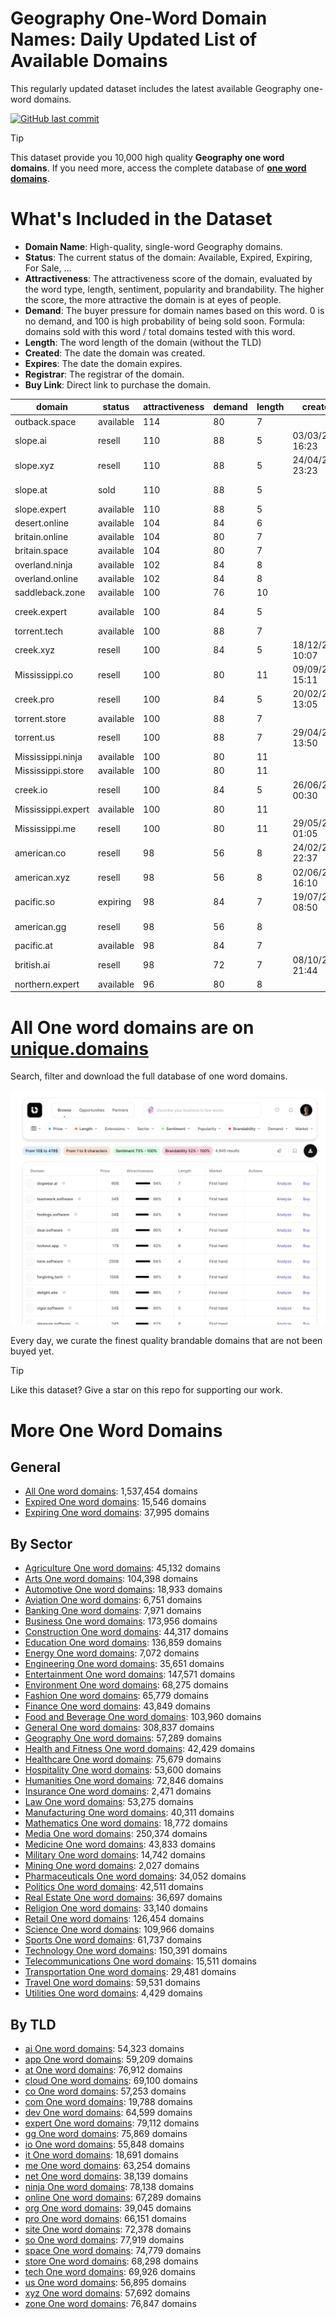 
# **Geography One-Word Domain Names**: Daily Updated List of Available Domains

This regularly updated dataset includes the latest available Geography one-word domains.

[![GitHub last commit](https://img.shields.io/github/last-commit/UniqueDomains/geography-oneword-domains.svg?style=flat)]() 

> [!TIP]
> This dataset provide you 10,000 high quality **Geography one word domains**.
> If you need more, access the complete database of **[one word domains](https://unique.domains?utm_source=github&utm_medium=dataset&utm_campaign=Geography&utm_content=description.top)**.

# What's Included in the Dataset

- **Domain Name**: High-quality, single-word Geography domains.
- **Status**: The current status of the domain: Available, Expired, Expiring, For Sale, ...
- **Attractiveness**: The attractiveness score of the domain, evaluated by the word type, length, sentiment, popularity and brandability. The higher the score, the more attractive the domain is at eyes of people.
- **Demand**: The buyer pressure for domain names based on this word. 0 is no demand, and 100 is high probability of being sold soon. Formula: domains sold with this word / total domains tested with this word.
- **Length**: The word length of the domain (without the TLD)
- **Created**: The date the domain was created.
- **Expires**: The date the domain expires.
- **Registrar**: The registrar of the domain.
- **Buy Link**: Direct link to purchase the domain.

| domain             | status    | attractiveness | demand | length | created          | expires          | registrar                                      | sectors                                          |
| ------------------ | --------- | -------------- | ------ | ------ | ---------------- | ---------------- | ---------------------------------------------- | ------------------------------------------------ |
| outback.space      | available | 114            | 80     | 7      |                  |                  |                                                | Geography,Media,Travel                           |
| slope.ai           | resell    | 110            | 88     | 5      | 03/03/2025 16:23 | 03/03/2027 16:23 | NameCheap, Inc.                                | Construction,Engineering,Geography               |
| slope.xyz          | resell    | 110            | 88     | 5      | 24/04/2019 23:23 | 24/04/2027 23:59 | Dynadot LLC                                    | Construction,Engineering,Geography               |
| slope.at           | sold      | 110            | 88     | 5      |                  |                  | InterNetX GmbH ( https://nic.at/registrar/80 ) | Construction,Engineering,Geography               |
| slope.expert       | available | 110            | 88     | 5      |                  |                  |                                                | Construction,Engineering,Geography               |
| desert.online      | available | 104            | 84     | 6      |                  |                  |                                                | Environment,Geography,Travel                     |
| britain.online     | available | 104            | 80     | 7      |                  |                  |                                                | Business,Geography,Politics                      |
| britain.space      | available | 104            | 80     | 7      |                  |                  |                                                | Business,Geography,Politics                      |
| overland.ninja     | available | 102            | 84     | 8      |                  |                  |                                                | Geography,Transportation,Travel                  |
| overland.online    | available | 102            | 84     | 8      |                  |                  |                                                | Geography,Transportation,Travel                  |
| saddleback.zone    | available | 100            | 76     | 10     |                  |                  |                                                | Agriculture,Environment,Geography                |
| creek.expert       | available | 100            | 84     | 5      |                  |                  |                                                | Environment,General,Geography,Real Estate,Travel |
| torrent.tech       | available | 100            | 88     | 7      |                  |                  |                                                | Environment,Geography,Travel                     |
| creek.xyz          | resell    | 100            | 84     | 5      | 18/12/2016 10:07 | 18/12/2029 23:59 | Dynadot LLC                                    | Environment,General,Geography,Real Estate,Travel |
| Mississippi.co     | resell    | 100            | 80     | 11     | 09/09/2010 15:11 | 08/09/2025 23:59 | GoDaddy.com, LLC                               | Geography                                        |
| creek.pro          | resell    | 100            | 84     | 5      | 20/02/2016 13:05 | 20/02/2026 13:05 | Dynadot Inc                                    | Environment,General,Geography,Real Estate,Travel |
| torrent.store      | available | 100            | 88     | 7      |                  |                  |                                                | Environment,Geography,Travel                     |
| torrent.us         | resell    | 100            | 88     | 7      | 29/04/2002 13:50 | 28/04/2027 23:59 | Sav.com LLC                                    | Environment,Geography,Travel                     |
| Mississippi.ninja  | available | 100            | 80     | 11     |                  |                  |                                                | Geography                                        |
| Mississippi.store  | available | 100            | 80     | 11     |                  |                  |                                                | Geography                                        |
| creek.io           | resell    | 100            | 84     | 5      | 26/06/2015 00:30 | 26/06/2026 00:30 | Dynadot Inc                                    | Environment,General,Geography,Real Estate,Travel |
| Mississippi.expert | available | 100            | 80     | 11     |                  |                  |                                                | Geography                                        |
| Mississippi.me     | resell    | 100            | 80     | 11     | 29/05/2017 01:05 | 29/05/2026 01:05 | Dynadot Inc                                    | Geography                                        |
| american.co        | resell    | 98             | 56     | 8      | 24/02/2010 22:37 | 23/02/2026 23:59 | InternetX GmbH                                 | Geography                                        |
| american.xyz       | resell    | 98             | 56     | 8      | 02/06/2014 16:10 | 02/06/2026 23:59 | 1API GmbH                                      | Geography                                        |
| pacific.so         | expiring  | 98             | 84     | 7      | 19/07/2021 08:50 | 19/07/2025 08:50 | SOMDIGIT_LR                                    | Environment,Geography,Travel                     |
| american.gg        | resell    | 98             | 56     | 8      |                  |                  | NameCheap, Inc (https://www.namecheap.com)     | Geography                                        |
| pacific.at         | available | 98             | 84     | 7      |                  |                  |                                                | Environment,Geography,Travel                     |
| british.ai         | resell    | 98             | 72     | 7      | 08/10/2018 21:44 | 08/10/2025 21:44 | Porkbun LLC                                    | Geography,Politics                               |
| northern.expert    | available | 96             | 80     | 8      |                  |                  |                                                | Environment,Geography,Travel                     |

# All One word domains are on [unique.domains](https://unique.domains?utm_source=github&utm_medium=dataset&utm_campaign=Geography&utm_content=description.bottom)

Search, filter and download the full database of one word domains.

[![Access the only remaining good domain names, before your competitors.](https://github.com/UniqueDomains/geography-oneword-domains/blob/main/unique.domains.jpg?raw=true)](https://unique.domains?utm_source=github&utm_medium=dataset&utm_campaign=Geography&utm_content=description.image)

Every day, we curate the finest quality brandable domains that are not been buyed yet.

> [!TIP]
> Like this dataset? Give a star on this repo for supporting our work.

# More One Word Domains

## General

- [All One word domains](https://github.com/UniqueDomains/oneword-domains): 1,537,454 domains
- [Expired One word domains](https://github.com/UniqueDomains/expired-oneword-domains): 15,546 domains
- [Expiring One word domains](https://github.com/UniqueDomains/expiring-oneword-domains): 37,995 domains
## By Sector

- [Agriculture One word domains](https://github.com/UniqueDomains/agriculture-oneword-domains): 45,132 domains
- [Arts One word domains](https://github.com/UniqueDomains/arts-oneword-domains): 104,398 domains
- [Automotive One word domains](https://github.com/UniqueDomains/automotive-oneword-domains): 18,933 domains
- [Aviation One word domains](https://github.com/UniqueDomains/aviation-oneword-domains): 6,751 domains
- [Banking One word domains](https://github.com/UniqueDomains/banking-oneword-domains): 7,971 domains
- [Business One word domains](https://github.com/UniqueDomains/business-oneword-domains): 173,956 domains
- [Construction One word domains](https://github.com/UniqueDomains/construction-oneword-domains): 44,317 domains
- [Education One word domains](https://github.com/UniqueDomains/education-oneword-domains): 136,859 domains
- [Energy One word domains](https://github.com/UniqueDomains/energy-oneword-domains): 7,072 domains
- [Engineering One word domains](https://github.com/UniqueDomains/engineering-oneword-domains): 35,651 domains
- [Entertainment One word domains](https://github.com/UniqueDomains/entertainment-oneword-domains): 147,571 domains
- [Environment One word domains](https://github.com/UniqueDomains/environment-oneword-domains): 68,275 domains
- [Fashion One word domains](https://github.com/UniqueDomains/fashion-oneword-domains): 65,779 domains
- [Finance One word domains](https://github.com/UniqueDomains/finance-oneword-domains): 43,849 domains
- [Food and Beverage One word domains](https://github.com/UniqueDomains/food-and-beverage-oneword-domains): 103,960 domains
- [General One word domains](https://github.com/UniqueDomains/general-oneword-domains): 308,837 domains
- [Geography One word domains](https://github.com/UniqueDomains/geography-oneword-domains): 57,289 domains
- [Health and Fitness One word domains](https://github.com/UniqueDomains/health-and-fitness-oneword-domains): 42,429 domains
- [Healthcare One word domains](https://github.com/UniqueDomains/healthcare-oneword-domains): 75,679 domains
- [Hospitality One word domains](https://github.com/UniqueDomains/hospitality-oneword-domains): 53,600 domains
- [Humanities One word domains](https://github.com/UniqueDomains/humanities-oneword-domains): 72,846 domains
- [Insurance One word domains](https://github.com/UniqueDomains/insurance-oneword-domains): 2,471 domains
- [Law One word domains](https://github.com/UniqueDomains/law-oneword-domains): 53,275 domains
- [Manufacturing One word domains](https://github.com/UniqueDomains/manufacturing-oneword-domains): 40,311 domains
- [Mathematics One word domains](https://github.com/UniqueDomains/mathematics-oneword-domains): 18,772 domains
- [Media One word domains](https://github.com/UniqueDomains/media-oneword-domains): 250,374 domains
- [Medicine One word domains](https://github.com/UniqueDomains/medicine-oneword-domains): 43,833 domains
- [Military One word domains](https://github.com/UniqueDomains/military-oneword-domains): 14,742 domains
- [Mining One word domains](https://github.com/UniqueDomains/mining-oneword-domains): 2,027 domains
- [Pharmaceuticals One word domains](https://github.com/UniqueDomains/pharmaceuticals-oneword-domains): 34,052 domains
- [Politics One word domains](https://github.com/UniqueDomains/politics-oneword-domains): 42,511 domains
- [Real Estate One word domains](https://github.com/UniqueDomains/real-estate-oneword-domains): 36,697 domains
- [Religion One word domains](https://github.com/UniqueDomains/religion-oneword-domains): 33,140 domains
- [Retail One word domains](https://github.com/UniqueDomains/retail-oneword-domains): 126,454 domains
- [Science One word domains](https://github.com/UniqueDomains/science-oneword-domains): 109,966 domains
- [Sports One word domains](https://github.com/UniqueDomains/sports-oneword-domains): 61,737 domains
- [Technology One word domains](https://github.com/UniqueDomains/technology-oneword-domains): 150,391 domains
- [Telecommunications One word domains](https://github.com/UniqueDomains/telecommunications-oneword-domains): 15,511 domains
- [Transportation One word domains](https://github.com/UniqueDomains/transportation-oneword-domains): 29,481 domains
- [Travel One word domains](https://github.com/UniqueDomains/travel-oneword-domains): 59,531 domains
- [Utilities One word domains](https://github.com/UniqueDomains/utilities-oneword-domains): 4,429 domains
## By TLD

- [ai One word domains](https://github.com/UniqueDomains/ai-oneword-domains): 54,323 domains
- [app One word domains](https://github.com/UniqueDomains/app-oneword-domains): 59,209 domains
- [at One word domains](https://github.com/UniqueDomains/at-oneword-domains): 76,912 domains
- [cloud One word domains](https://github.com/UniqueDomains/cloud-oneword-domains): 69,100 domains
- [co One word domains](https://github.com/UniqueDomains/co-oneword-domains): 57,253 domains
- [com One word domains](https://github.com/UniqueDomains/com-oneword-domains): 19,788 domains
- [dev One word domains](https://github.com/UniqueDomains/dev-oneword-domains): 64,599 domains
- [expert One word domains](https://github.com/UniqueDomains/expert-oneword-domains): 79,112 domains
- [gg One word domains](https://github.com/UniqueDomains/gg-oneword-domains): 75,869 domains
- [io One word domains](https://github.com/UniqueDomains/io-oneword-domains): 55,848 domains
- [it One word domains](https://github.com/UniqueDomains/it-oneword-domains): 18,691 domains
- [me One word domains](https://github.com/UniqueDomains/me-oneword-domains): 63,254 domains
- [net One word domains](https://github.com/UniqueDomains/net-oneword-domains): 38,139 domains
- [ninja One word domains](https://github.com/UniqueDomains/ninja-oneword-domains): 78,138 domains
- [online One word domains](https://github.com/UniqueDomains/online-oneword-domains): 67,289 domains
- [org One word domains](https://github.com/UniqueDomains/org-oneword-domains): 39,045 domains
- [pro One word domains](https://github.com/UniqueDomains/pro-oneword-domains): 66,151 domains
- [site One word domains](https://github.com/UniqueDomains/site-oneword-domains): 72,378 domains
- [so One word domains](https://github.com/UniqueDomains/so-oneword-domains): 77,919 domains
- [space One word domains](https://github.com/UniqueDomains/space-oneword-domains): 74,779 domains
- [store One word domains](https://github.com/UniqueDomains/store-oneword-domains): 68,298 domains
- [tech One word domains](https://github.com/UniqueDomains/tech-oneword-domains): 69,926 domains
- [us One word domains](https://github.com/UniqueDomains/us-oneword-domains): 56,895 domains
- [xyz One word domains](https://github.com/UniqueDomains/xyz-oneword-domains): 57,692 domains
- [zone One word domains](https://github.com/UniqueDomains/zone-oneword-domains): 76,847 domains
        